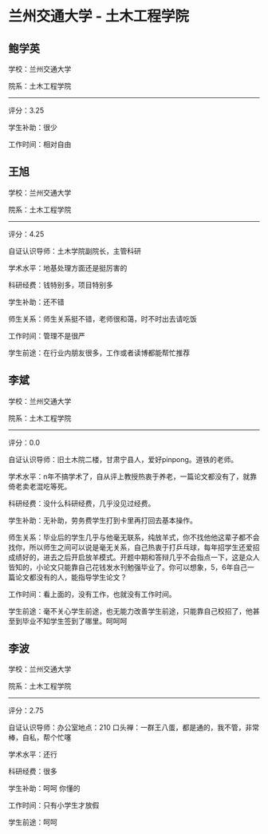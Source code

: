 # 兰州交通大学 - 土木工程学院

## 鲍学英

学校：兰州交通大学

院系：土木工程学院

* * *

评分：3.25

学生补助：很少

工作时间：相对自由

## 王旭

学校：兰州交通大学

院系：土木工程学院

* * *

评分：4.25

自证认识导师：土木学院副院长，主管科研

学术水平：地基处理方面还是挺厉害的

科研经费：钱特别多，项目特别多

学生补助：还不错

师生关系：师生关系挺不错，老师很和蔼，时不时出去请吃饭

工作时间：管理不是很严

学生前途：在行业内朋友很多，工作或者读博都能帮忙推荐

## 李斌

学校：兰州交通大学

院系：土木工程学院

* * *

评分：0.0

自证认识导师：旧土木院二楼，甘肃宁县人，爱好pinpong。道铁的老师。

学术水平：n年不搞学术了，自从评上教授热衷于养老，一篇论文都没有了，就靠倚老卖老混吃等死。

科研经费：没什么科研经费，几乎没见过经费。

学生补助：无补助，劳务费学生打到卡里再打回去基本操作。

师生关系：毕业后的学生几乎与他毫无联系，纯放羊式，你不找他他这辈子都不会找你，所以师生之间可以说是毫无关系，自己热衷于打乒乓球，每年招学生还爱招成绩好的，进去之后开启放羊模式。开题中期和答辩几乎不会指点一下，这是众人皆知的，小论文只能靠自己花钱发水刊勉强毕业了。你可以想象，5，6年自己一篇论文都没有的人，能指导学生论文？

工作时间：看上面的，没有工作，也就没有工作时间。

学生前途：毫不关心学生前途，也无能力改善学生前途，只能靠自己校招了，他甚至到毕业不知学生签到了哪里。呵呵呵

## 李波

学校：兰州交通大学

院系：土木工程学院

* * *

评分：2.75

自证认识导师：办公室地点：210
口头禅：一群王八蛋，都是通的，我不管，非常棒，自私，帮个忙噻

学术水平：还行

科研经费：很多

学生补助：呵呵 你懂的

工作时间：只有小学生才放假

学生前途：呵呵